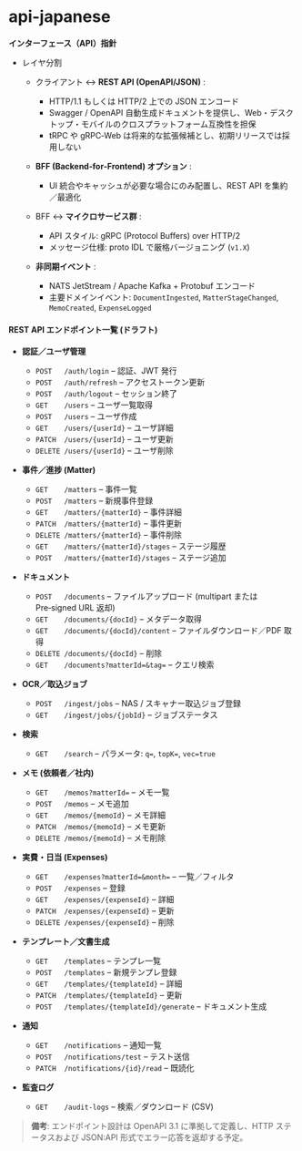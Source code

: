 # api-japanese

**インターフェース（API）指針**

* レイヤ分割

    * クライアント ↔ **REST API (OpenAPI/JSON)** :

        * HTTP/1.1 もしくは HTTP/2 上での JSON エンコード
        * Swagger / OpenAPI 自動生成ドキュメントを提供し、Web・デスクトップ・モバイルのクロスプラットフォーム互換性を担保
        * tRPC や gRPC‑Web は将来的な拡張候補とし、初期リリースでは採用しない
    * **BFF (Backend‑for‑Frontend) オプション** :

        * UI 統合やキャッシュが必要な場合にのみ配置し、REST API を集約／最適化
    * BFF ↔ **マイクロサービス群** :

        * API スタイル: gRPC (Protocol Buffers) over HTTP/2
        * メッセージ仕様: proto IDL で厳格バージョニング (`v1.X`)
    * **非同期イベント** :

        * NATS JetStream / Apache Kafka + Protobuf エンコード
        * 主要ドメインイベント: `DocumentIngested`, `MatterStageChanged`, `MemoCreated`, `ExpenseLogged`


#### REST API エンドポイント一覧 (ドラフト)

* **認証／ユーザ管理**

    * `POST   /auth/login` – 認証、JWT 発行
    * `POST   /auth/refresh` – アクセストークン更新
    * `POST   /auth/logout` – セッション終了
    * `GET    /users` – ユーザ一覧取得
    * `POST   /users` – ユーザ作成
    * `GET    /users/{userId}` – ユーザ詳細
    * `PATCH  /users/{userId}` – ユーザ更新
    * `DELETE /users/{userId}` – ユーザ削除

* **事件／進捗 (Matter)**

    * `GET    /matters` – 事件一覧
    * `POST   /matters` – 新規事件登録
    * `GET    /matters/{matterId}` – 事件詳細
    * `PATCH  /matters/{matterId}` – 事件更新
    * `DELETE /matters/{matterId}` – 事件削除
    * `GET    /matters/{matterId}/stages` – ステージ履歴
    * `POST   /matters/{matterId}/stages` – ステージ追加

* **ドキュメント**

    * `POST   /documents` – ファイルアップロード (multipart または Pre‑signed URL 返却)
    * `GET    /documents/{docId}` – メタデータ取得
    * `GET    /documents/{docId}/content` – ファイルダウンロード／PDF 取得
    * `DELETE /documents/{docId}` – 削除
    * `GET    /documents?matterId=&tag=` – クエリ検索

* **OCR／取込ジョブ**

    * `POST   /ingest/jobs` – NAS / スキャナー取込ジョブ登録
    * `GET    /ingest/jobs/{jobId}` – ジョブステータス

* **検索**

    * `GET    /search` – パラメータ: `q=`, `topK=`, `vec=true`

* **メモ (依頼者／社内)**

    * `GET    /memos?matterId=` – メモ一覧
    * `POST   /memos` – メモ追加
    * `GET    /memos/{memoId}` – メモ詳細
    * `PATCH  /memos/{memoId}` – メモ更新
    * `DELETE /memos/{memoId}` – メモ削除

* **実費・日当 (Expenses)**

    * `GET    /expenses?matterId=&month=` – 一覧／フィルタ
    * `POST   /expenses` – 登録
    * `GET    /expenses/{expenseId}` – 詳細
    * `PATCH  /expenses/{expenseId}` – 更新
    * `DELETE /expenses/{expenseId}` – 削除

* **テンプレート／文書生成**

    * `GET    /templates` – テンプレ一覧
    * `POST   /templates` – 新規テンプレ登録
    * `GET    /templates/{templateId}` – 詳細
    * `PATCH  /templates/{templateId}` – 更新
    * `POST   /templates/{templateId}/generate` – ドキュメント生成

* **通知**

    * `GET    /notifications` – 通知一覧
    * `POST   /notifications/test` – テスト送信
    * `PATCH  /notifications/{id}/read` – 既読化

* **監査ログ**

    * `GET    /audit-logs` – 検索／ダウンロード (CSV)

> **備考**: エンドポイント設計は OpenAPI 3.1 に準拠して定義し、HTTP ステータスおよび JSON\:API 形式でエラー応答を返却する予定。
